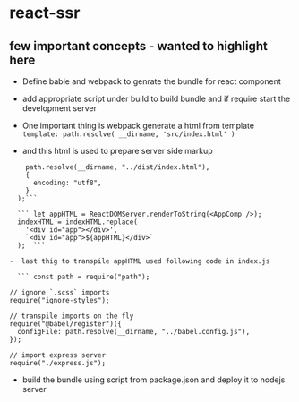 # react-ssr

## few important concepts -  wanted to highlight here 
- Define bable and webpack to genrate the bundle for react component 
- add appropriate script under build to build bundle and if require start the development server 
- One important thing is webpack generate a html from template 
 ```template: path.resolve( __dirname, 'src/index.html' )```
 
- and this html is used to prepare server side markup
```  let indexHTML = fs.readFileSync(
    path.resolve(__dirname, "../dist/index.html"),
    {
      encoding: "utf8",
    }
  );```

  ``` let appHTML = ReactDOMServer.renderToString(<AppComp />);
  indexHTML = indexHTML.replace(
    '<div id="app"></div>',
    `<div id="app">${appHTML}</div>`
  );  ```
  
-  last thig to transpile appHTML used following code in index.js

  ``` const path = require("path");

// ignore `.scss` imports
require("ignore-styles");

// transpile imports on the fly
require("@babel/register")({
  configFile: path.resolve(__dirname, "../babel.config.js"),
});

// import express server
require("./express.js");
```

- build the bundle using script from package.json and deploy it to nodejs server
   
